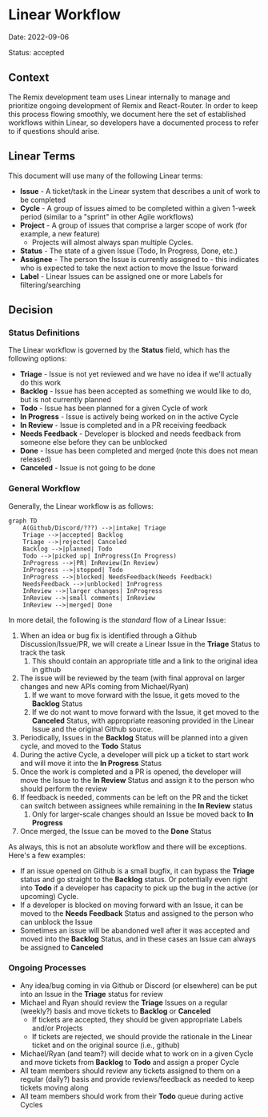# Linear Workflow

Date: 2022-09-06

Status: accepted

## Context

The Remix development team uses Linear internally to manage and prioritize ongoing development of Remix and React-Router. In order to keep this process flowing smoothly, we document here the set of established workflows within Linear, so developers have a documented process to refer to if questions should arise.

## Linear Terms

This document will use many of the following Linear terms:

- **Issue** - A ticket/task in the Linear system that describes a unit of work to be completed
- **Cycle** - A group of issues aimed to be completed within a given 1-week period (similar to a "sprint" in other Agile workflows)
- **Project** - A group of issues that comprise a larger scope of work (for example, a new feature)
  - Projects will almost always span multiple Cycles.
- **Status** - The state of a given Issue (Todo, In Progress, Done, etc.)
- **Assignee** - The person the Issue is currently assigned to - this indicates who is expected to take the next action to move the Issue forward
- **Label** - Linear Issues can be assigned one or more Labels for filtering/searching

## Decision

### Status Definitions

The Linear workflow is governed by the **Status** field, which has the following options:

- **Triage** - Issue is not yet reviewed and we have no idea if we'll actually do this work
- **Backlog** - Issue has been accepted as something we would like to do, but is not currently planned
- **Todo** - Issue has been planned for a given Cycle of work
- **In Progress** - Issue is actively being worked on in the active Cycle
- **In Review** - Issue is completed and in a PR receiving feedback
- **Needs Feedback** - Developer is blocked and needs feedback from someone else before they can be unblocked
- **Done** - Issue has been completed and merged (note this does not mean released)
- **Canceled** - Issue is not going to be done

### General Workflow

Generally, the Linear workflow is as follows:

```mermaid
graph TD
    A(Github/Discord/???) -->|intake| Triage
    Triage -->|accepted| Backlog
    Triage -->|rejected| Canceled
    Backlog -->|planned| Todo
    Todo -->|picked up| InProgress(In Progress)
    InProgress -->|PR| InReview(In Review)
    InProgress -->|stopped| Todo
    InProgress -->|blocked| NeedsFeedback(Needs Feedback)
    NeedsFeedback -->|unblocked| InProgress
    InReview -->|larger changes| InProgress
    InReview -->|small comments| InReview
    InReview -->|merged| Done
```

In more detail, the following is the _standard_ flow of a Linear Issue:

1. When an idea or bug fix is identified through a Github Discussion/Issue/PR, we will create a Linear Issue in the **Triage** Status to track the task
   1. This should contain an appropriate title and a link to the original idea in github
2. The issue will be reviewed by the team (with final approval on larger changes and new APIs coming from Michael/Ryan)
   1. If we want to move forward with the Issue, it gets moved to the **Backlog** Status
   2. If we do not want to move forward with the Issue, it get moved to the **Canceled** Status, with appropriate reasoning provided in the Linear Issue and the original Github source.
3. Periodically, Issues in the **Backlog** Status will be planned into a given cycle, and moved to the **Todo** Status
4. During the active Cycle, a developer will pick up a ticket to start work and will move it into the **In Progress** Status
5. Once the work is completed and a PR is opened, the developer will move the Issue to the **In Review** Status and assign it to the person who should perform the review
6. If feedback is needed, comments can be left on the PR and the ticket can switch between assignees while remaining in the **In Review** status
   1. Only for larger-scale changes should an Issue be moved back to **In Progress**
7. Once merged, the Issue can be moved to the **Done** Status

As always, this is not an absolute workflow and there will be exceptions. Here's a few examples:

- If an issue opened on Github is a small bugfix, it can bypass the **Triage** status and go straight to the **Backlog** status. Or potentially even right into **Todo** if a developer has capacity to pick up the bug in the active (or upcoming) Cycle.
- If a developer is blocked on moving forward with an Issue, it can be moved to the **Needs Feedback** Status and assigned to the person who can unblock the Issue
- Sometimes an issue will be abandoned well after it was accepted and moved into the **Backlog** Status, and in these cases an Issue can always be assigned to **Canceled**

### Ongoing Processes

- Any idea/bug coming in via Github or Discord (or elsewhere) can be put into an Issue in the **Triage** status for review
- Michael and Ryan should review the **Triage** Issues on a regular (weekly?) basis and move tickets to **Backlog** or **Canceled**
  - If tickets are accepted, they should be given appropriate Labels and/or Projects
  - If tickets are rejected, we should provide the rationale in the Linear ticket and on the original source (i.e., github)
- Michael/Ryan (and team?) will decide what to work on in a given Cycle and move tickets from **Backlog** to **Todo** and assign a proper Cycle
- All team members should review any tickets assigned to them on a regular (daily?) basis and provide reviews/feedback as needed to keep tickets moving along
- All team members should work from their **Todo** queue during active Cycles
